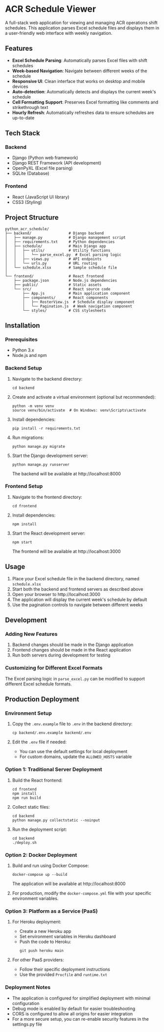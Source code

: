 # ACR Schedule Viewer

A full-stack web application for viewing and managing ACR operations shift schedules. This application parses Excel schedule files and displays them in a user-friendly web interface with weekly navigation.

## Features

- **Excel Schedule Parsing**: Automatically parses Excel files with shift schedules
- **Week-based Navigation**: Navigate between different weeks of the schedule
- **Responsive UI**: Clean interface that works on desktop and mobile devices
- **Auto-detection**: Automatically detects and displays the current week's schedule
- **Cell Formatting Support**: Preserves Excel formatting like comments and strikethrough text
- **Hourly Refresh**: Automatically refreshes data to ensure schedules are up-to-date

## Tech Stack

### Backend
- Django (Python web framework)
- Django REST Framework (API development)
- OpenPyXL (Excel file parsing)
- SQLite (Database)

### Frontend
- React (JavaScript UI library)
- CSS3 (Styling)

## Project Structure

```
python_acr_schedule/
├── backend/                 # Django backend
│   ├── manage.py            # Django management script
│   ├── requirements.txt     # Python dependencies
│   ├── schedule/            # Main Django app
│   │   ├── utils/           # Utility functions
│   │   │   └── parse_excel.py  # Excel parsing logic
│   │   ├── views.py         # API endpoints
│   │   └── urls.py          # URL routing
│   └── schedule.xlsx        # Sample schedule file
│
└── frontend/                # React frontend
    ├── package.json         # Node.js dependencies
    ├── public/              # Static assets
    └── src/                 # React source code
        ├── App.js           # Main application component
        ├── components/      # React components
        │   ├── RosterView.js  # Schedule display component
        │   └── Pagination.js  # Week navigation component
        └── styles/          # CSS stylesheets
```

## Installation

### Prerequisites
- Python 3.x
- Node.js and npm

### Backend Setup
1. Navigate to the backend directory:
   ```
   cd backend
   ```

2. Create and activate a virtual environment (optional but recommended):
   ```
   python -m venv venv
   source venv/bin/activate  # On Windows: venv\Scripts\activate
   ```

3. Install dependencies:
   ```
   pip install -r requirements.txt
   ```

4. Run migrations:
   ```
   python manage.py migrate
   ```

5. Start the Django development server:
   ```
   python manage.py runserver
   ```
   The backend will be available at http://localhost:8000

### Frontend Setup
1. Navigate to the frontend directory:
   ```
   cd frontend
   ```

2. Install dependencies:
   ```
   npm install
   ```

3. Start the React development server:
   ```
   npm start
   ```
   The frontend will be available at http://localhost:3000

## Usage

1. Place your Excel schedule file in the backend directory, named `schedule.xlsx`
2. Start both the backend and frontend servers as described above
3. Open your browser to http://localhost:3000
4. The application will display the current week's schedule by default
5. Use the pagination controls to navigate between different weeks

## Development

### Adding New Features
1. Backend changes should be made in the Django application
2. Frontend changes should be made in the React application
3. Run both servers during development for testing

### Customizing for Different Excel Formats
The Excel parsing logic in `parse_excel.py` can be modified to support different Excel schedule formats.

## Production Deployment

### Environment Setup
1. Copy the `.env.example` file to `.env` in the backend directory:
   ```
   cp backend/.env.example backend/.env
   ```

2. Edit the `.env` file if needed:
   - You can use the default settings for local deployment
   - For custom domains, update the `ALLOWED_HOSTS` variable

### Option 1: Traditional Server Deployment
1. Build the React frontend:
   ```
   cd frontend
   npm install
   npm run build
   ```

2. Collect static files:
   ```
   cd backend
   python manage.py collectstatic --noinput
   ```

3. Run the deployment script:
   ```
   cd backend
   ./deploy.sh
   ```

### Option 2: Docker Deployment
1. Build and run using Docker Compose:
   ```
   docker-compose up --build
   ```
   The application will be available at http://localhost:8000

2. For production, modify the `docker-compose.yml` file with your specific environment variables.

### Option 3: Platform as a Service (PaaS)
1. For Heroku deployment:
   - Create a new Heroku app
   - Set environment variables in Heroku dashboard
   - Push the code to Heroku:
     ```
     git push heroku main
     ```

2. For other PaaS providers:
   - Follow their specific deployment instructions
   - Use the provided `Procfile` and `runtime.txt`

### Deployment Notes
- The application is configured for simplified deployment with minimal configuration
- Debug mode is enabled by default for easier troubleshooting
- CORS is configured to allow all origins for easier integration
- For a more secure setup, you can re-enable security features in the settings.py file
